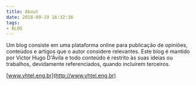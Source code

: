 ```yaml
---
title: About
date: 2018-09-19 16:32:16
tags:
- BLOG
---
```

Um blog consiste em uma plataforma online para publicação de opiniões, conteúdos e artigos que o autor considere relevantes.
Este blog é mantido por Victor Hugo D'Ávila e todo conteúdo é restrito às suas ideias ou trabalhos, devidamente referenciados, quando incluírem terceiros.

[www.vhtel.eng.br](http://www.vhtel.eng.br)
